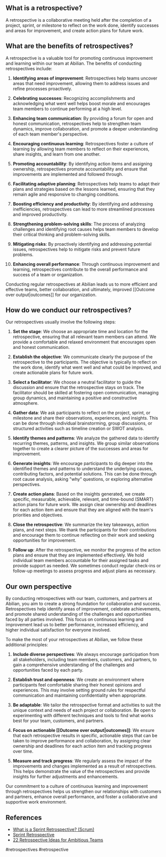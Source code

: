 
## What is a retrospective?

A retrospective is a collaborative meeting held after the completion of a project, sprint, or milestone to reflect on the work done, identify successes and areas for improvement, and create action plans for future work.

## What are the benefits of retrospectives?

A retrospective is a valuable tool for promoting continuous improvement and learning within our team at Abilian. The benefits of conducting retrospectives include:

1. **Identifying areas of improvement**: Retrospectives help teams uncover areas that need improvement, allowing them to address issues and refine processes proactively.

2. **Celebrating successes**: Recognizing accomplishments and acknowledging what went well helps boost morale and encourages team members to continue performing at a high level.

3. **Enhancing team communication**: By providing a forum for open and honest communication, retrospectives help to strengthen team dynamics, improve collaboration, and promote a deeper understanding of each team member's perspective.

4. **Encouraging continuous learning**: Retrospectives foster a culture of learning by allowing team members to reflect on their experiences, share insights, and learn from one another.

5. **Promoting accountability**: By identifying action items and assigning ownership, retrospectives promote accountability and ensure that improvements are implemented and followed through.

6. **Facilitating adaptive planning**: Retrospectives help teams to adapt their plans and strategies based on the lessons learned, ensuring that they remain agile and responsive to changing conditions.

7. **Boosting efficiency and productivity**: By identifying and addressing inefficiencies, retrospectives can lead to more streamlined processes and improved productivity.

8. **Strengthening problem-solving skills**: The process of analyzing challenges and identifying root causes helps team members to develop their critical thinking and problem-solving skills.

9. **Mitigating risks**: By proactively identifying and addressing potential issues, retrospectives help to mitigate risks and prevent future problems.

10. **Enhancing overall performance**: Through continuous improvement and learning, retrospectives contribute to the overall performance and success of a team or organization.

Conducting regular retrospectives at Abilian leads us to more efficient and effective teams, better collaboration, and ultimately, improved [[Outcome over output|outcomes]] for our organization.

## How do we conduct our retrospectives?

Our retrospectives usually involve the following steps:

1. **Set the stage**: We choose an appropriate time and location for the retrospective, ensuring that all relevant team members can attend. We provide a comfortable and relaxed environment that encourages open and honest communication.

2. **Establish the objective**: We communicate clearly the purpose of the retrospective to the participants. The objective is typically to reflect on the work done, identify what went well and what could be improved, and create actionable plans for future work.

3. **Select a facilitator**: We choose a neutral facilitator to guide the discussion and ensure that the retrospective stays on track. The facilitator should be skilled at fostering open communication, managing group dynamics, and maintaining a positive and constructive atmosphere.

4. **Gather data**: We ask participants to reflect on the project, sprint, or milestone and share their observations, experiences, and insights. This can be done through individual brainstorming, group discussions, or structured activities such as timeline creation or SWOT analysis.

5. **Identify themes and patterns**: We analyze the gathered data to identify recurring themes, patterns, and insights. We group similar observations together to create a clearer picture of the successes and areas for improvement.

6. **Generate insights**: We encourage participants to dig deeper into the identified themes and patterns to understand the underlying causes, contributing factors, and potential solutions. This can be done through root cause analysis, asking "why" questions, or exploring alternative perspectives.

7. **Create action plans**: Based on the insights generated, we create specific, measurable, achievable, relevant, and time-bound (SMART) action plans for future work. We assign clear ownership and deadlines for each action item and ensure that they are aligned with the team's priorities and objectives.

8. **Close the retrospective**: We summarize the key takeaways, action plans, and next steps. We thank the participants for their contributions and encourage them to continue reflecting on their work and seeking opportunities for improvement.

9. **Follow up**: After the retrospective, we monitor the progress of the action plans and ensure that they are implemented effectively. We hold individual team members accountable for their assigned tasks and provide support as needed. We sometimes conduct regular check-ins or follow-up meetings to assess progress and adjust plans as necessary.

## Our own perspective

By conducting retrospectives with our team, customers, and partners at Abilian, you aim to create a strong foundation for collaboration and success. Retrospectives help identify areas of improvement, celebrate achievements, and promote shared understanding of the challenges and opportunities faced by all parties involved. This focus on continuous learning and improvement lead us to better performance, increased efficiency, and higher individual satisfaction for everyone involved.

To make the most of your retrospectives at Abilian, we follow these additional principles:

1. **Include diverse perspectives**: We always encourage participation from all stakeholders, including team members, customers, and partners, to gain a comprehensive understanding of the challenges and opportunities faced by each party.

2. **Establish trust and openness**: We create an environment where participants feel comfortable sharing their honest opinions and experiences. This may involve setting ground rules for respectful communication and maintaining confidentiality when appropriate.

3. **Be adaptable**: We tailor the retrospective format and activities to suit the unique context and needs of each project or collaboration. Be open to experimenting with different techniques and tools to find what works best for your team, customers, and partners.

4. **Focus on actionable [[Outcome over output|outcomes]]**: We ensure that each retrospective results in specific, actionable steps that can be taken to improve performance and collaboration, by assigning clear ownership and deadlines for each action item and tracking progress over time.

5. **Measure and track progress**: We regularly assess the impact of the improvements and changes implemented as a result of retrospectives. This helps demonstrate the value of the retrospectives and provide insights for further adjustments and enhancements.

Our commitment to a culture of continuous learning and improvement through retrospectives helps us strengthen our relationships with customers and partners, enhance overall performance, and foster a collaborative and supportive work environment.

## References

- [What is a Sprint Retrospective? (Scrum)](https://www.scrum.org/resources/what-is-a-sprint-retrospective)
- [Sprint Retrospective](https://www.mountaingoatsoftware.com/agile/scrum/meetings/sprint-retrospective)
- [22 Retrospective Ideas for Ambitious Teams](https://www.parabol.co/resources/sprint-retrospective-ideas/)

<!-- Keywords -->
#retrospectives #retrospective
<!-- /Keywords -->
